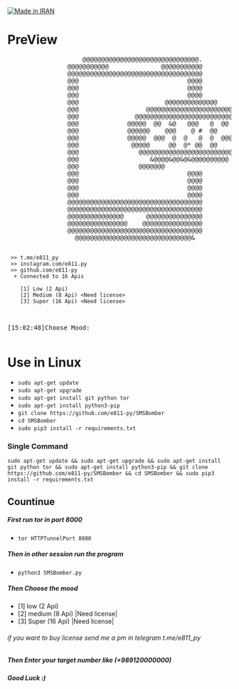 <p align="left">
<a href="#"><img title="Made in IRAN" src="https://img.shields.io/badge/MADE%20IN-IRAN-green?colorA=%23ff0000&colorB=%23017e40&style=for-the-badge"></a>
</p>
<h1><b>PreView</b></h1>
<pre>                    @@@@@@@@@@@@@@@@@@@@@@@@@@@@@@@.                        
                @@@@@@@@@@@              @@@@@@@@@@@                      
                @@@@@@@@@@@@@@@@@@@@@@@@@@@@@@@@@@@@                      
                @@@                             @@@@                      
                @@@                             @@@@                      
                @@@                             @@@@                      
                @@@                       @@@@@@@@@@@@@@                  
                @@@                  @@@@@@@@@@@@@@@@@@@@@@@@             
                @@@               @@@@@@@@@@@@@@@@@@@@@@@@@@@@@@          
                @@@             @@@@@  @@  &@   @@@   @  @@  @@@@#        
                @@@             @@@@@@    @@@    @ #  @@    @@@@@@        
                @@@             @@@@@  @@@  @  @   @  @  @@@  @@@@        
                @@@              @@@@@     @@  @* @@  @@     @@@@         
                @@@                @@@@@@@@@@@@@@@@@@@@@@@@@@@@           
                @@@                   &@@@@&@@&@&@@@@@@@@@@               
                @@@                @@@@@@@                                
                @@@                             @@@@                      
                @@@                             @@@@                      
                @@@                             @@@@                      
                @@@                             @@@@                      
                @@@@@@@@@@@@@@@@@@@@@@@@@@@@@@@@@@@@                      
                @@@@@@@@@@@@@@@@@@@@@@@@@@@@@@@@@@@@                      
                @@@@@@@@@@@@@@@      @@@@@@@@@@@@@@@                      
                @@@@@@@@@@@@@@@@    @@@@@@@@@@@@@@@@                      
                @@@@@@@@@@@@@@@@@@@@@@@@@@@@@@@@@@@@                      
                  @@@@@@@@@@@@@@@@@@@@@@@@@@@@@@@&  
                        
     >> t.me/e811_py
     >> instagram.com/e811.py
     >> github.com/e811-py
      + Connected to 16 Apis

        [1] Low (2 Api)
        [2] Medium (8 Api) <Need license>
        [3] Super (16 Api) <Need license>


[15:02:48]Choose Mood:</pre>
<p><h1><b>Use in Linux</b></h1></p>
<ul>
  <li><code>sudo apt-get update</code></li>
  <li><code>sudo apt-get upgrade</code></li>
  <li><code>sudo apt-get install git python tor</code></li>
  <li><code>sudo apt-get install python3-pip</code></li>
  <li><code>git clone https://github.com/e811-py/SMSBomber</code></li>
  <li><code>cd SMSBomber</code></li>
  <li><code>sudo pip3 install -r requirements.txt</code></li>
</ul>

<h3>Single Command</h3>
<pre><code>sudo apt-get update && sudo apt-get upgrade && sudo apt-get install git python tor && sudo apt-get install python3-pip && git clone https://github.com/e811-py/SMSBomber && cd SMSBomber && sudo pip3 install -r requirements.txt</code></pre>
<h2>Countinue</h2>
<h5>First run tor in port 8000</h5>
<ul><li><code>tor HTTPTunnelPort 8000</code></li></ul>
<h5>Then in other session run the program</h5>
<ul><li><code>python3 SMSBomber.py</code></li></ul>
<h5>Then Choose the mood</h5>
<ul><li>[1] low (2 Api)</li><li>[2] medium (8 Api) |Need license|</li><li>[3] Super (16 Api) |Need license|</li></ul>
<h6>if you want to buy license send me a pm in telegram t.me/e811_py</h6>
<h5>Then Enter your target number like (+989120000000)</h5>
<h5>Good Luck :)</h5>
